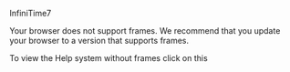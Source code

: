 InfiniTime7

Your browser does not support frames. We recommend that you update your browser to a version that supports frames.

To view the Help system without frames click on this

